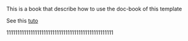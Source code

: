 This is a book that describe how to use the doc-book of this template

See this [tuto](https://rust-lang.github.io/rustup/index.html)

1111111111111111111111111111111111111111111111111
